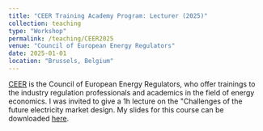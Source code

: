 ```yaml
---
title: "CEER Training Academy Program: Lecturer (2025)"
collection: teaching
type: "Workshop"
permalink: /teaching/CEER2025
venue: "Council of European Energy Regulators"
date: 2025-01-01
location: "Brussels, Belgium"
---
```

[CEER](https://ceertraining.eu/course/electricity-market-design) is the Council of European Energy Regulators, who offer trainings to the industry regulation professionals and academics in the field of energy economics. 
I was invited to give a 1h lecture on the "Challenges of the future electricity market design.
My slides for this course can be downloaded [here](https://NicolasStevens.github.io/files/CEER2024NSVF.pdf).
